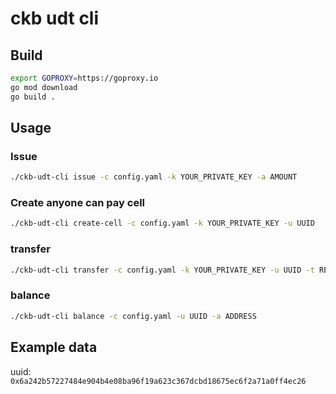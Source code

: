 ckb udt cli
===========

## Build

```bash
export GOPROXY=https://goproxy.io
go mod download
go build .
```

## Usage

### Issue

```bash
./ckb-udt-cli issue -c config.yaml -k YOUR_PRIVATE_KEY -a AMOUNT
```

### Create anyone can pay cell

```bash
./ckb-udt-cli create-cell -c config.yaml -k YOUR_PRIVATE_KEY -u UUID
```

### transfer

```bash
./ckb-udt-cli transfer -c config.yaml -k YOUR_PRIVATE_KEY -u UUID -t RECIPIENT_ADDRESS -a AMOUNT
```

### balance

```bash
./ckb-udt-cli balance -c config.yaml -u UUID -a ADDRESS
```

## Example data

uuid: `0x6a242b57227484e904b4e08ba96f19a623c367dcbd18675ec6f2a71a0ff4ec26`

